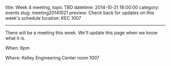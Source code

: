 title: Week 4 meeting, topic TBD
datetime: 2014-10-21 18:00:00
category: events
slug: meeting20141021
preview: Check back for updates on this week's schedule
location: KEC 1007

---

There will be a meeting this week. We'll update this page when we know what it is.

When: 6pm

Where: Kelley Engineering Center room 1007
